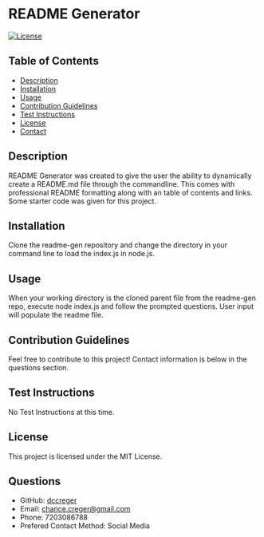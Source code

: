 # README Generator

[![License](https://img.shields.io/badge/license-MIT%20License-brightgreen)](https://opensource.org/licenses/MIT)

## Table of Contents

- [Description](#description)
- [Installation](#installation)
- [Usage](#usage)
- [Contribution Guidelines](#contribution-guidelines)
- [Test Instructions](#test-instructions)
- [License](#license)
- [Contact](#contact)

## Description

README Generator was created to give the user the ability to dynamically create a README.md file through the commandline. This comes with professional README formatting along with an table of contents and links. Some starter code was given for this project.

## Installation

Clone the readme-gen repository and change the directory in your command line to load the index.js in node.js.

## Usage

When your working directory is the cloned parent file from the readme-gen repo, execute node index.js and follow the prompted questions. User input will populate the readme file.

## Contribution Guidelines

Feel free to contribute to this project! Contact information is below in the questions section.

## Test Instructions

No Test Instructions at this time.

## License

This project is licensed under the MIT License.

## Questions

- GitHub: [dccreger](https://github.com/dccreger)
- Email: chance.creger@gmail.com
- Phone: 7203086788
- Prefered Contact Method: Social Media
